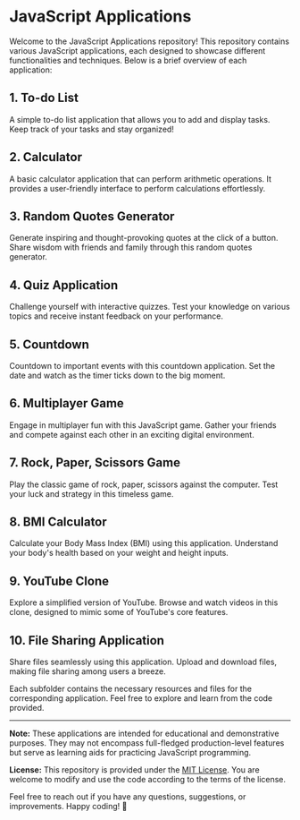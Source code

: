 # JavaScript Applications

Welcome to the JavaScript Applications repository! This repository contains various JavaScript applications, each designed to showcase different functionalities and techniques. Below is a brief overview of each application:

## 1. To-do List
A simple to-do list application that allows you to add and display tasks. Keep track of your tasks and stay organized!

## 2. Calculator
A basic calculator application that can perform arithmetic operations. It provides a user-friendly interface to perform calculations effortlessly.

## 3. Random Quotes Generator
Generate inspiring and thought-provoking quotes at the click of a button. Share wisdom with friends and family through this random quotes generator.

## 4. Quiz Application
Challenge yourself with interactive quizzes. Test your knowledge on various topics and receive instant feedback on your performance.

## 5. Countdown
Countdown to important events with this countdown application. Set the date and watch as the timer ticks down to the big moment.

## 6. Multiplayer Game
Engage in multiplayer fun with this JavaScript game. Gather your friends and compete against each other in an exciting digital environment.

## 7. Rock, Paper, Scissors Game
Play the classic game of rock, paper, scissors against the computer. Test your luck and strategy in this timeless game.

## 8. BMI Calculator
Calculate your Body Mass Index (BMI) using this application. Understand your body's health based on your weight and height inputs.

## 9. YouTube Clone
Explore a simplified version of YouTube. Browse and watch videos in this clone, designed to mimic some of YouTube's core features.

## 10. File Sharing Application
Share files seamlessly using this application. Upload and download files, making file sharing among users a breeze.

Each subfolder contains the necessary resources and files for the corresponding application. Feel free to explore and learn from the code provided.

---

**Note:** These applications are intended for educational and demonstrative purposes. They may not encompass full-fledged production-level features but serve as learning aids for practicing JavaScript programming.

**License:** This repository is provided under the [MIT License](LICENSE). You are welcome to modify and use the code according to the terms of the license.

Feel free to reach out if you have any questions, suggestions, or improvements. Happy coding! :rocket:
